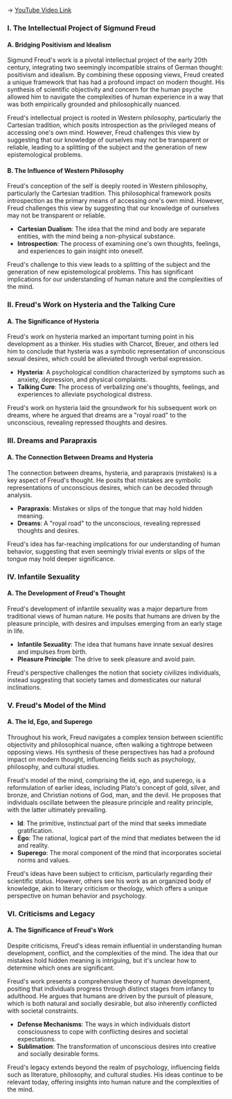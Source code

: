 -> [YouTube Video Link](https://www.youtube.com/watch?v=OdzAQFmyxNo&list=PL30RAv-0lkxGh5iMfRmZV8wEVeN50K06X&index=35&pp=iAQB)

### I. The Intellectual Project of Sigmund Freud
#### A. Bridging Positivism and Idealism

Sigmund Freud's work is a pivotal intellectual project of the early 20th century, integrating two seemingly incompatible strains of German thought: positivism and idealism. By combining these opposing views, Freud created a unique framework that has had a profound impact on modern thought. His synthesis of scientific objectivity and concern for the human psyche allowed him to navigate the complexities of human experience in a way that was both empirically grounded and philosophically nuanced.

Freud's intellectual project is rooted in Western philosophy, particularly the Cartesian tradition, which posits introspection as the privileged means of accessing one's own mind. However, Freud challenges this view by suggesting that our knowledge of ourselves may not be transparent or reliable, leading to a splitting of the subject and the generation of new epistemological problems.

#### B. The Influence of Western Philosophy

Freud's conception of the self is deeply rooted in Western philosophy, particularly the Cartesian tradition. This philosophical framework posits introspection as the primary means of accessing one's own mind. However, Freud challenges this view by suggesting that our knowledge of ourselves may not be transparent or reliable.

*   **Cartesian Dualism**: The idea that the mind and body are separate entities, with the mind being a non-physical substance.
*   **Introspection**: The process of examining one's own thoughts, feelings, and experiences to gain insight into oneself.

Freud's challenge to this view leads to a splitting of the subject and the generation of new epistemological problems. This has significant implications for our understanding of human nature and the complexities of the mind.

### II. Freud's Work on Hysteria and the Talking Cure
#### A. The Significance of Hysteria

Freud's work on hysteria marked an important turning point in his development as a thinker. His studies with Charcot, Breuer, and others led him to conclude that hysteria was a symbolic representation of unconscious sexual desires, which could be alleviated through verbal expression.

*   **Hysteria**: A psychological condition characterized by symptoms such as anxiety, depression, and physical complaints.
*   **Talking Cure**: The process of verbalizing one's thoughts, feelings, and experiences to alleviate psychological distress.

Freud's work on hysteria laid the groundwork for his subsequent work on dreams, where he argued that dreams are a "royal road" to the unconscious, revealing repressed thoughts and desires.

### III. Dreams and Parapraxis
#### A. The Connection Between Dreams and Hysteria

The connection between dreams, hysteria, and parapraxis (mistakes) is a key aspect of Freud's thought. He posits that mistakes are symbolic representations of unconscious desires, which can be decoded through analysis.

*   **Parapraxis**: Mistakes or slips of the tongue that may hold hidden meaning.
*   **Dreams**: A "royal road" to the unconscious, revealing repressed thoughts and desires.

Freud's idea has far-reaching implications for our understanding of human behavior, suggesting that even seemingly trivial events or slips of the tongue may hold deeper significance.

### IV. Infantile Sexuality
#### A. The Development of Freud's Thought

Freud's development of infantile sexuality was a major departure from traditional views of human nature. He posits that humans are driven by the pleasure principle, with desires and impulses emerging from an early stage in life.

*   **Infantile Sexuality**: The idea that humans have innate sexual desires and impulses from birth.
*   **Pleasure Principle**: The drive to seek pleasure and avoid pain.

Freud's perspective challenges the notion that society civilizes individuals, instead suggesting that society tames and domesticates our natural inclinations.

### V. Freud's Model of the Mind
#### A. The Id, Ego, and Superego

Throughout his work, Freud navigates a complex tension between scientific objectivity and philosophical nuance, often walking a tightrope between opposing views. His synthesis of these perspectives has had a profound impact on modern thought, influencing fields such as psychology, philosophy, and cultural studies.

Freud's model of the mind, comprising the id, ego, and superego, is a reformulation of earlier ideas, including Plato's concept of gold, silver, and bronze, and Christian notions of God, man, and the devil. He proposes that individuals oscillate between the pleasure principle and reality principle, with the latter ultimately prevailing.

*   **Id**: The primitive, instinctual part of the mind that seeks immediate gratification.
*   **Ego**: The rational, logical part of the mind that mediates between the id and reality.
*   **Superego**: The moral component of the mind that incorporates societal norms and values.

Freud's ideas have been subject to criticism, particularly regarding their scientific status. However, others see his work as an organized body of knowledge, akin to literary criticism or theology, which offers a unique perspective on human behavior and psychology.

### VI. Criticisms and Legacy
#### A. The Significance of Freud's Work

Despite criticisms, Freud's ideas remain influential in understanding human development, conflict, and the complexities of the mind. The idea that our mistakes hold hidden meaning is intriguing, but it's unclear how to determine which ones are significant.

Freud's work presents a comprehensive theory of human development, positing that individuals progress through distinct stages from infancy to adulthood. He argues that humans are driven by the pursuit of pleasure, which is both natural and socially desirable, but also inherently conflicted with societal constraints.

*   **Defense Mechanisms**: The ways in which individuals distort consciousness to cope with conflicting desires and societal expectations.
*   **Sublimation**: The transformation of unconscious desires into creative and socially desirable forms.

Freud's legacy extends beyond the realm of psychology, influencing fields such as literature, philosophy, and cultural studies. His ideas continue to be relevant today, offering insights into human nature and the complexities of the mind.